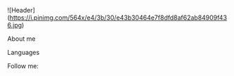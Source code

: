 ![Header] (https://i.pinimg.com/564x/e4/3b/30/e43b30464e7f8dfd8af62ab84909f436.jpg) 

About me

Languages

Follow me:
